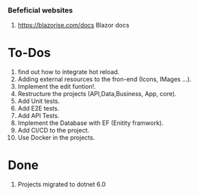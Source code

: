 
### Befeficial websites

1. https://blazorise.com/docs  Blazor docs


# To-Dos 

1. find out how to integrate hot reload. 
2. Adding external resources to the fron-end (Icons, IMages ...).
3. Implement the edit funtion!.
4. Restructure the projects (API,Data,Business, App, core).
5. Add Unit tests.
6. Add E2E tests. 
7. Add API Tests.
8. Implement the Database with EF (Enitity framwork).  
9. Add CI/CD to the project. 
10. Use Docker in the projects.


# Done 

1. Projects migrated to dotnet 6.0
